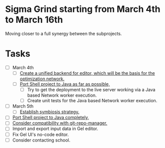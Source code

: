# Sigma Grind starting from March 4th to March 16th
Moving closer to a full synergy between the subprojects.
# Tasks
* [ ] March 4th
    * [ ] [Create a unified backend for editor, which will be the basis for the optimization network.](../features/2024-11-13-t37-solve-sport-lesson-assignment.md)
    * [ ] [Port Shell project to Java as far as possible,](../compatibility-portability-and-adaptability/2025-02-25-t59-port-shell-project-to-java-and-the-network-worker.md)
        * [ ] Try to get the deployment to the live server working via a Java based Network worker execution.
        * [ ] Create unit tests for the Java based Network worker execution.
* [ ] March 5th
    * [ ] [Establish symbiosis strategy.](../cooperation-and-symbiosis/2025-03-01-establish-symbiosis-strategy.md)
* [ ] [Port Shell project to Java completely,](../compatibility-portability-and-adaptability/2025-02-25-t59-port-shell-project-to-java-and-the-network-worker.md)
* [ ] [Consider compatibility with git-repo-manager.](../cooperation-and-symbiosis/2022-10-25-consider-compatibility-with-git-repo-manager.md)
* [ ] Import and export input data in Gel editor.
* [ ] Fix Gel UI's no-code editor.
* [ ] Consider contacting school.